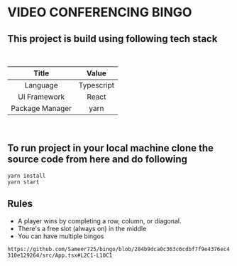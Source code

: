 # VIDEO CONFERENCING BINGO

## This project is build using following tech stack

&nbsp;

|      Title      |   Value    |
| :-------------: | :--------: |
|    Language     | Typescript |
|  UI Framework   |   React    |
| Package Manager |    yarn    |

&nbsp;

## To run project in your local machine clone the source code from here and do following

```
yarn install
yarn start
```

## Rules

- A player wins by completing a row, column, or diagonal.
- There's a free slot (always on) in the middle
- You can have multiple bingos

`https://github.com/Sameer725/bingo/blob/284b9dca0c363c6cdbf7f9e4376ec4310e129264/src/App.tsx#L2C1-L10C1`
